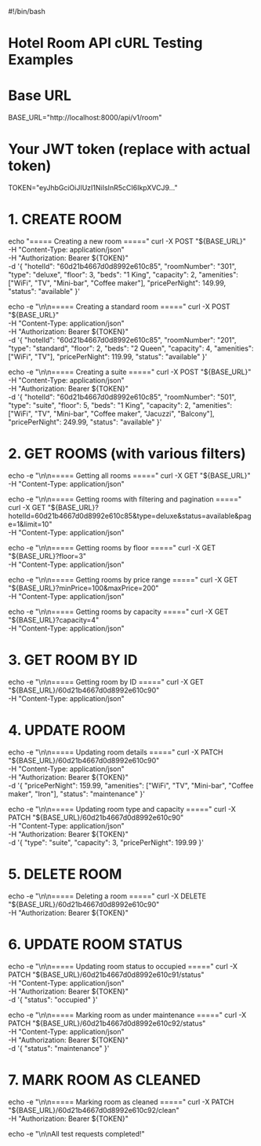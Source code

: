 #!/bin/bash
# Hotel Room API cURL Testing Examples

# Base URL
BASE_URL="http://localhost:8000/api/v1/room"

# Your JWT token (replace with actual token)
TOKEN="eyJhbGciOiJIUzI1NiIsInR5cCI6IkpXVCJ9..."

# 1. CREATE ROOM
echo "===== Creating a new room ====="
curl -X POST "${BASE_URL}" \
  -H "Content-Type: application/json" \
  -H "Authorization: Bearer ${TOKEN}" \
  -d '{
    "hotelId": "60d21b4667d0d8992e610c85",
    "roomNumber": "301",
    "type": "deluxe",
    "floor": 3,
    "beds": "1 King",
    "capacity": 2,
    "amenities": ["WiFi", "TV", "Mini-bar", "Coffee maker"],
    "pricePerNight": 149.99,
    "status": "available"
  }'

echo -e "\n\n===== Creating a standard room ====="
curl -X POST "${BASE_URL}" \
  -H "Content-Type: application/json" \
  -H "Authorization: Bearer ${TOKEN}" \
  -d '{
    "hotelId": "60d21b4667d0d8992e610c85",
    "roomNumber": "201",
    "type": "standard",
    "floor": 2,
    "beds": "2 Queen",
    "capacity": 4,
    "amenities": ["WiFi", "TV"],
    "pricePerNight": 119.99,
    "status": "available"
  }'

echo -e "\n\n===== Creating a suite ====="
curl -X POST "${BASE_URL}" \
  -H "Content-Type: application/json" \
  -H "Authorization: Bearer ${TOKEN}" \
  -d '{
    "hotelId": "60d21b4667d0d8992e610c85",
    "roomNumber": "501",
    "type": "suite",
    "floor": 5,
    "beds": "1 King",
    "capacity": 2,
    "amenities": ["WiFi", "TV", "Mini-bar", "Coffee maker", "Jacuzzi", "Balcony"],
    "pricePerNight": 249.99,
    "status": "available"
  }'

# 2. GET ROOMS (with various filters)
echo -e "\n\n===== Getting all rooms ====="
curl -X GET "${BASE_URL}" \
  -H "Content-Type: application/json"

echo -e "\n\n===== Getting rooms with filtering and pagination ====="
curl -X GET "${BASE_URL}?hotelId=60d21b4667d0d8992e610c85&type=deluxe&status=available&page=1&limit=10" \
  -H "Content-Type: application/json"

echo -e "\n\n===== Getting rooms by floor ====="
curl -X GET "${BASE_URL}?floor=3" \
  -H "Content-Type: application/json"

echo -e "\n\n===== Getting rooms by price range ====="
curl -X GET "${BASE_URL}?minPrice=100&maxPrice=200" \
  -H "Content-Type: application/json"

echo -e "\n\n===== Getting rooms by capacity ====="
curl -X GET "${BASE_URL}?capacity=4" \
  -H "Content-Type: application/json"

# 3. GET ROOM BY ID
echo -e "\n\n===== Getting room by ID ====="
curl -X GET "${BASE_URL}/60d21b4667d0d8992e610c90" \
  -H "Content-Type: application/json"

# 4. UPDATE ROOM
echo -e "\n\n===== Updating room details ====="
curl -X PATCH "${BASE_URL}/60d21b4667d0d8992e610c90" \
  -H "Content-Type: application/json" \
  -H "Authorization: Bearer ${TOKEN}" \
  -d '{
    "pricePerNight": 159.99,
    "amenities": ["WiFi", "TV", "Mini-bar", "Coffee maker", "Iron"],
    "status": "maintenance"
  }'

echo -e "\n\n===== Updating room type and capacity ====="
curl -X PATCH "${BASE_URL}/60d21b4667d0d8992e610c90" \
  -H "Content-Type: application/json" \
  -H "Authorization: Bearer ${TOKEN}" \
  -d '{
    "type": "suite",
    "capacity": 3,
    "pricePerNight": 199.99
  }'

# 5. DELETE ROOM
echo -e "\n\n===== Deleting a room ====="
curl -X DELETE "${BASE_URL}/60d21b4667d0d8992e610c90" \
  -H "Authorization: Bearer ${TOKEN}"

# 6. UPDATE ROOM STATUS
echo -e "\n\n===== Updating room status to occupied ====="
curl -X PATCH "${BASE_URL}/60d21b4667d0d8992e610c91/status" \
  -H "Content-Type: application/json" \
  -H "Authorization: Bearer ${TOKEN}" \
  -d '{
    "status": "occupied"
  }'

echo -e "\n\n===== Marking room as under maintenance ====="
curl -X PATCH "${BASE_URL}/60d21b4667d0d8992e610c92/status" \
  -H "Content-Type: application/json" \
  -H "Authorization: Bearer ${TOKEN}" \
  -d '{
    "status": "maintenance"
  }'

# 7. MARK ROOM AS CLEANED
echo -e "\n\n===== Marking room as cleaned ====="
curl -X PATCH "${BASE_URL}/60d21b4667d0d8992e610c92/clean" \
  -H "Authorization: Bearer ${TOKEN}"

echo -e "\n\nAll test requests completed!"